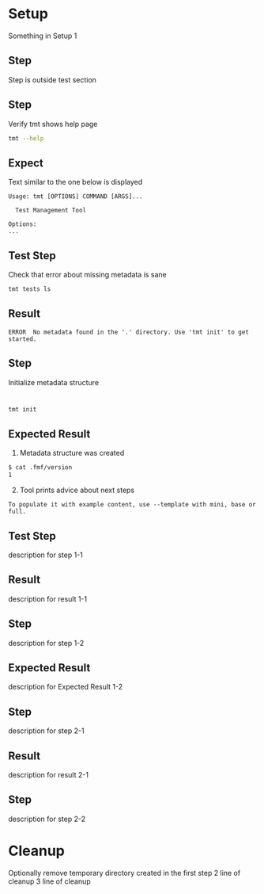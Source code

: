 # Setup

Something in Setup 1

## Step
Step is outside test section

## Step
Verify tmt shows help page
```bash
tmt --help
```


## Expect
Text similar to the one below is displayed
```
Usage: tmt [OPTIONS] COMMAND [ARGS]...

  Test Management Tool

Options:
...
```
## Test Step
Check that error about missing metadata is sane
```bash
tmt tests ls
```
## Result

```
ERROR  No metadata found in the '.' directory. Use 'tmt init' to get started.
```
## Step
Initialize metadata structure

#
```bash
tmt init
```
## Expected Result
1. Metadata structure was created
```bash
$ cat .fmf/version
1
```
2. Tool prints advice about next steps

```
To populate it with example content, use --template with mini, base or full.
```


## Test Step
description for step 1-1

## Result
description for result 1-1

## Step
description for step 1-2

## Expected Result
description for Expected Result 1-2


## Step
description for step 2-1

## Result
description for result 2-1

## Step
description for step 2-2

# Cleanup
Optionally remove temporary directory created in the first step
2 line of cleanup
3 line of cleanup
